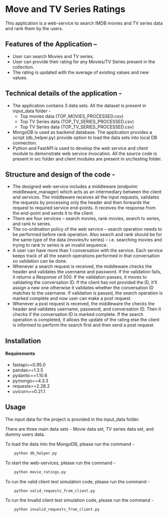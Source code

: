 # Move and TV Series Ratings 

This application is a web-service to search IMDB movies and TV series data and rank them by the users. 

## Features of the Application – 
   * User can search Movies and TV series.
   * User can provide their rating for any Movies/TV Series present in the collection.
   * The rating is updated with the average of existing values and new values.

   
## Technical details of the application - 
   * The application contains 3 data sets. All the dataset is present in input_data folder -
        * Top movies data (TOP_MOVIES_PROCESSED.csv)
        * Top TV Series data (TOP_TV_SERIES_PROCESSED.csv)
        * Top TV Series data (TOP_TV_SERIES_PROCESSED.csv)
   * MongoDB is used as backend database. The application provides a script (db_helper.py) provide option to load the data sets into local DB connection.
   * Python and FastAPI is used to develop the web service and client module to demonstrate web service invocation. All the source code is present in src folder and client modules are present in src/testing folder. 

        
      
 ## Structure and design of the code - 
 
   * The designed web-service includes a middleware (endpoint:  middleware_manager) which acts as an intermediary between the client and services. The middleware receives all the input requests, validates the requests by processing only the header and then forwards the request to required service end-points. It receives the response from the end-point and sends it to the client. 
   * There are four services – search movies, rank movies, search tv series, and rank tv series.
   * The co-ordination policy of the web service – search operation needs to be performed before rank operation. Also search and rank should be for the same type of the data (movies/tv series) – i.e. searching movies and trying to rank tv series is an invalid sequence.
   * A user can have more than 1 conversation with the service. Each service keeps track of all the search operations performed in that conversation so validation can be done.
   * Whenever a search request is received, the middleware checks the header and validates the username and password. If the validation fails, it returns a Response of 500. If the validation passes, it moves to validating the conversation ID. If the client has not provided the ID, it’ll assign a new one otherwise it validates whether the conversation ID matches to the username. If validation is passed, the search operation is marked complete and now user can make a post request.
   * Whenever a post request is received, the middleware the checks the header and validates username, password, and conversation ID. Then it checks if the conversation ID is marked complete. If the search operation is completed, it allows the update of the rating else the client is informed to perform the search first and then send a post request.


## Installation

#### Requirements
 * fastapi==0.95.0
 * pandas==1.3.5
 * pydantic==1.10.6
 * pymongo==4.3.3
 * requests==2.28.2
 * uvicorn==0.21.1

     
## Usage

The input data for the project is provided in the input_data folder.

There are three main data sets - Movie data set, TV series data set, and dummy users data.

To load the data into the MongoDB, please run the command - 
```python
    python db_helper.py
```

To start the web-services, please run the command - 
```python
    python movie_ratings.py
```
    
To run the valid client test simulation code, please run the command - 
```python
    python valid_requests_from_client.py
```
    
To run the Invalid client test simulation code, please run the command - 
```python
    python invalid_requests_from_client.py
```
    
